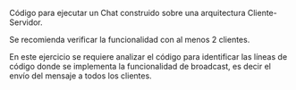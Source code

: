 Código para ejecutar un Chat construido sobre una arquitectura Cliente-Servidor.

Se recomienda verificar la funcionalidad con al menos 2 clientes. 

En este ejercicio se requiere analizar el código para identificar las líneas de código donde se implementa la funcionalidad de broadcast,
es decir el envío del mensaje a todos los clientes.

